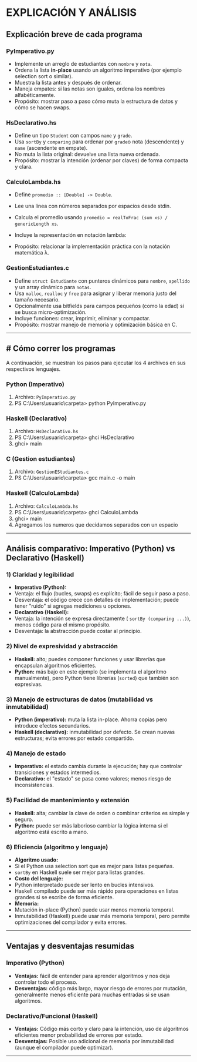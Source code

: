 # EXPLICACIÓN Y ANÁLISIS

## Explicación breve de cada programa

### PyImperativo.py
- Implemente un arreglo de estudiantes con `nombre` y `nota`.
- Ordena la lista **in-place** usando un algoritmo imperativo (por ejemplo selection sort o similar).
- Muestra la lista antes y después de ordenar.
- Maneja empates: si las notas son iguales, ordena los nombres alfabéticamente.
- Propósito: mostrar paso a paso cómo muta la estructura de datos y cómo se hacen swaps.

### HsDeclarativo.hs
- Define un tipo `Student` con campos `name` y `grade`.
- Usa `sortBy` y `comparing` para ordenar por `grade`o nota (descendente) y `name` (ascendente en empate).
- No muta la lista original: devuelve una lista nueva ordenada.
- Propósito: mostrar la intención (ordenar por claves) de forma compacta y clara.

### CalculoLambda.hs
- Define `promedio :: [Double] -> Double`.
- Lee una línea con números separados por espacios desde stdin.
- Calcula el promedio usando `promedio = realToFrac (sum xs) / genericLength xs`.
- Incluye la representación en notación lambda:

- Propósito: relacionar la implementación práctica con la notación matemática λ.

### GestionEstudiantes.c
- Define `struct Estudiante` con punteros dinámicos para `nombre`, `apellido` y un array dinámico para `notas`.
- Usa `malloc`, `realloc` y `free` para asignar y liberar memoria justo del tamaño necesario.
- Opcionalmente usa bitfields para campos pequeños (como la edad) si se busca micro-optimización.
- Incluye funciones: crear, imprimir, eliminar y compactar.
- Propósito: mostrar manejo de memoria y optimización básica en C.

---
## # Cómo correr los programas

A continuación, se muestran los pasos para ejecutar los 4 archivos en sus respectivos lenguajes.

### Python (Imperativo)
1. Archivo: `PyImperativo.py`  
2. PS C:\Users\usuario\carpeta> python PyImperativo.py

### Haskell (Declarativo)
1. Archivo: `HsDeclarativo.hs`
2. PS C:\Users\usuario\carpeta> ghci HsDeclarativo
3. ghci> main

### C (Gestion estudiantes)
1. Archivo: `GestionEStudiantes.c`
2. PS C:\Users\usuario\carpeta> gcc main.c -o main

### Haskell (CalculoLambda)
1. Archivo: `CalculoLambda.hs`
2. PS C:\Users\usuario\carpeta> ghci CalculoLambda
3. ghci> main
4. Agregamos los numeros que decidamos separados con un espacio

---

## Análisis comparativo: Imperativo (Python) vs Declarativo (Haskell)

### 1) Claridad y legibilidad
- **Imperativo (Python):**
- Ventaja: el flujo (bucles, swaps) es explícito; fácil de seguir paso a paso.
- Desventaja: el código crece con detalles de implementación; puede tener "ruido" si agregas mediciones u opciones.
- **Declarativo (Haskell):**
- Ventaja: la intención se expresa directamente ( `sortBy (comparing ...)`), menos código para el mismo propósito.
- Desventaja: la abstracción puede costar al principio.

### 2) Nivel de expresividad y abstracción
- **Haskell:** alto; puedes componer funciones y usar librerías que encapsulan algoritmos eficientes.
- **Python:** más bajo en este ejemplo (se implementa el algoritmo manualmente), pero Python tiene librerías (`sorted`) que también son expresivas.

### 3) Manejo de estructuras de datos (mutabilidad vs inmutabilidad)
- **Python (imperativo):** muta la lista in-place. Ahorra copias pero introduce efectos secundarios.
- **Haskell (declarativo):** inmutabilidad por defecto. Se crean nuevas estructuras; evita errores por estado compartido.

### 4) Manejo de estado
- **Imperativo:** el estado cambia durante la ejecución; hay que controlar transiciones y estados intermedios.
- **Declarativo:** el "estado" se pasa como valores; menos riesgo de inconsistencias.

### 5) Facilidad de mantenimiento y extensión
- **Haskell:** alta; cambiar la clave de orden o combinar criterios es simple y seguro.
- **Python:** puede ser más laborioso cambiar la lógica interna si el algoritmo está escrito a mano.

### 6) Eficiencia (algoritmo y lenguaje)
- **Algoritmo usado:**
- Si el Python usa selection sort que es mejor para listas pequeñas.
- `sortBy` en Haskell suele ser mejor para listas grandes.
- **Costo del lenguaje:**
- Python interpretado puede ser lento en bucles intensivos.
- Haskell compilado puede ser más rápido para operaciones en listas grandes si se escribe de forma eficiente.
- **Memoria:**
- Mutación in-place (Python) puede usar menos memoria temporal.
- Inmutabilidad (Haskell) puede usar más memoria temporal, pero permite optimizaciones del compilador y evita errores.

---

## Ventajas y desventajas resumidas 

### Imperativo (Python)
- **Ventajas:** fácil de entender para aprender algoritmos y nos deja controlar todo el proceso.
- **Desventajas:** código más largo, mayor riesgo de errores por mutación, generalmente menos eficiente para muchas entradas si se usan algoritmos.

### Declarativo/Funcional (Haskell)
- **Ventajas:** Código más corto y claro para la intención, uso de algoritmos eficientes menor probabilidad de errores por estado.
- **Desventajas:** Posible uso adicional de memoria por inmutabilidad (aunque el compilador puede optimizar).

---

